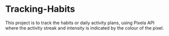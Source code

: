 # Tracking-Habits
This project is to track the habits or daily activity plans, using Pixela API where the activity streak and intensity is indicated by the colour of the pixel.
